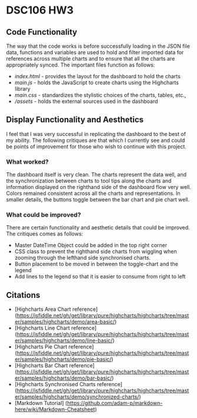 # DSC106 HW3

## Code Functionality
The way that the code works is before successfully loading in the JSON file data, functions and variables are used to hold and filter imported data for references across multiple charts and to ensure that all the charts are appropriately synced. The important files function as follows:
* *index.html* - provides the layout for the dashboard to hold the charts
* *main.js* - holds the JavaScript to create charts using the Highcharts library
* *main.css* - standardizes the stylistic choices of the charts, tables, etc.,
* */assets* - holds the external sources used in the dashboard

## Display Functionality and Aesthetics
I feel that I was very successful in replicating the dashboard to the best of my ability. The following critiques are that which I currently see and could be points of improvement for those who wish to continue with this project.

### What worked?
The dashboard itself is very clean. The charts represent the data well, and the synchronization between charts to tool tips along the charts and information displayed on the righthand side of the dashboard flow very well. Colors remained consistent across all the charts and representations. In smaller details, the buttons toggle between the bar chart and pie chart well.

### What could be improved?
There are certain functionality and aesthetic details that could be improved. The critiques comes as follows:
* Master DateTime Object could be added in the top right corner
* CSS class to prevent the righthand side charts from wiggling when zooming through the lefthand side synchronised charts.
* Button placement to be moved in between the toggle-chart and the legend
* Add lines to the legend so that it is easier to consume from right to left

## Citations
* [Highcharts Area Chart reference] (https://jsfiddle.net/gh/get/library/pure/highcharts/highcharts/tree/master/samples/highcharts/demo/area-basic/)
* [Highcharts Line Chart reference] (https://jsfiddle.net/gh/get/library/pure/highcharts/highcharts/tree/master/samples/highcharts/demo/line-basic/)
* [Highcharts Pie Chart reference] (https://jsfiddle.net/gh/get/library/pure/highcharts/highcharts/tree/master/samples/highcharts/demo/pie-basic/)
* [Highcharts Bar Chart reference] (https://jsfiddle.net/gh/get/library/pure/highcharts/highcharts/tree/master/samples/highcharts/demo/bar-basic/)
* [Highcharts Synchronised Charts reference] (https://jsfiddle.net/gh/get/library/pure/highcharts/highcharts/tree/master/samples/highcharts/demo/synchronized-charts/)
* [Markdown Tutorial] (https://github.com/adam-p/markdown-here/wiki/Markdown-Cheatsheet)